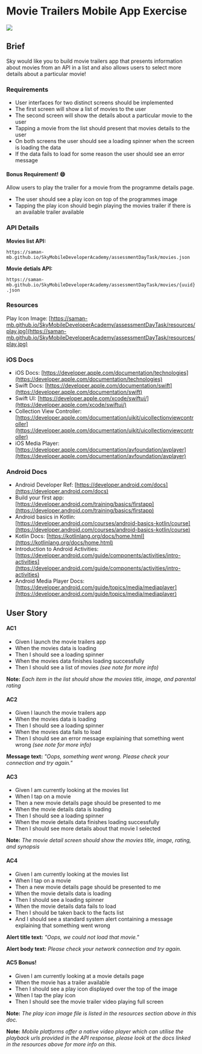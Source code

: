 
# Movie Trailers Mobile App Exercise

![](https://www.latestfreestuff.co.uk/wp-content/uploads/2017/04/Free-Sky-Movie-Worth-£13.99.png)

## Brief

Sky would like you to build movie trailers app that presents information about movies from an API in a list and also allows users to select more details about a particular movie!

### Requirements

- User interfaces for two distinct screens should be implemented
- The first screen will show a list of movies to the user
- The second screen will show the details about a particular movie to the user
- Tapping a movie from the list should present that movies details to the user
- On both screens the user should see a loading spinner when the screen is loading the data
- If the data fails to load for some reason the user should see an error message

#### Bonus Requirement! 😄

Allow users to play the trailer for a movie from the programme details page.
- The user should see a play icon on top of the programmes image
- Tapping the play icon should begin playing the movies trailer if there is an available trailer available

### API Details

**Movies list API:**



`https://saman-mb.github.io/SkyMobileDeveloperAcademy/assessmentDayTask/movies.json`

**Movie detials API:**

`https://saman-mb.github.io/SkyMobileDeveloperAcademy/assessmentDayTask/movies/{uuid}.json`

### Resources 

Play Icon Image: [https://saman-mb.github.io/SkyMobileDeveloperAcademy/assessmentDayTask/resources/play.jpg](https://saman-mb.github.io/SkyMobileDeveloperAcademy/assessmentDayTask/resources/play.jpg)

### iOS Docs

- iOS Docs: [https://developer.apple.com/documentation/technologies](https://developer.apple.com/documentation/technologies)
- Swift Docs: [https://developer.apple.com/documentation/swift](https://developer.apple.com/documentation/swift)
- Swift UI: [https://developer.apple.com/xcode/swiftui/](https://developer.apple.com/xcode/swiftui/)
- Collection View Controller: [https://developer.apple.com/documentation/uikit/uicollectionviewcontroller](https://developer.apple.com/documentation/uikit/uicollectionviewcontroller)
- iOS Media Player: [https://developer.apple.com/documentation/avfoundation/avplayer](https://developer.apple.com/documentation/avfoundation/avplayer)

### Android Docs

- Android Developer Ref: [https://developer.android.com/docs](https://developer.android.com/docs)
- Build your first app: [https://developer.android.com/training/basics/firstapp](https://developer.android.com/training/basics/firstapp)
- Android basics in Kotlin: [https://developer.android.com/courses/android-basics-kotlin/course](https://developer.android.com/courses/android-basics-kotlin/course)
- Kotlin Docs: [https://kotlinlang.org/docs/home.html](https://kotlinlang.org/docs/home.html)
- Introduction to Android Activities: [https://developer.android.com/guide/components/activities/intro-activities](https://developer.android.com/guide/components/activities/intro-activities)
- Android Media Player Docs: [https://developer.android.com/guide/topics/media/mediaplayer](https://developer.android.com/guide/topics/media/mediaplayer)


## User Story

#### AC1
- Given I launch the movie trailers app
- When the movies data is loading
- Then I should see a loading spinner
- When the movies data finishes loading successfully
- Then I should see a list of movies *(see note for more info)*

**Note:** *Each item in the list should show the movies title, image, and parental rating*

#### AC2
- Given I launch the movie trailers app
- When the movies data is loading
- Then I should see a loading spinner
- When the movies data fails to load
- Then I should see an error message explaining that something went wrong *(see note for more info)*

**Message text:** *"Oops, something went wrong. Please check your connection and try again."*

#### AC3
- Given I am currently looking at the movies list
- When I tap on a movie
- Then a new movie details page should be presented to me
- When the movie details data is loading
- Then I should see a loading spinner
- When the movie details data finishes loading successfully
- Then I should see more details about that movie I selected

**Note:** *The movie detail screen should show the movies title, image, rating, and synopsis*

#### AC4
- Given I am currently looking at the movies list
- When I tap on a movie
- Then a new movie details page should be presented to me
- When the movie details data is loading
- Then I should see a loading spinner
- When the movie details data fails to load
- Then I should be taken back to the facts list
- And I should see a standard system alert containing a message explaining that something went wrong

**Alert title text:** *"Oops, we could not load that movie."*

**Alert body text:** *Please check your network connection and try again.*

#### AC5 Bonus!
- Given I am currently looking at a movie details page
- When the movie has a trailer available
- Then I should see a play icon displayed over the top of the image
- When I tap the play icon
- Then I should see the movie trailer video playing full screen

**Note:** *The play icon image file is listed in the resources section above in this doc.*

**Note:** *Mobile platforms offer a native video player which can utilise the playback urls provided in the API response, please look at the docs linked in the resources above for more info on this.*
